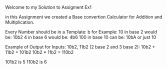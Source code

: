 Welcome to my Solution to Assigment Ex1

in this Assignment we created a Base convertion Calculator for Addition and Multiplication.

Every Number should be in a Template: <number>b<base>
for Example: 10 in base 2 would be: 10b2
4 in base 6 would be: 4b6
100 in base 10 can be: 10bA or just 10

Example of Output for Inputs: 10b2, 11b2 (2 base 2 and 3 base 2):
10b2 + 11b2 = 101b2
10b2 * 11b2 = 110b2

101b2 is 5
110b2 is 6

